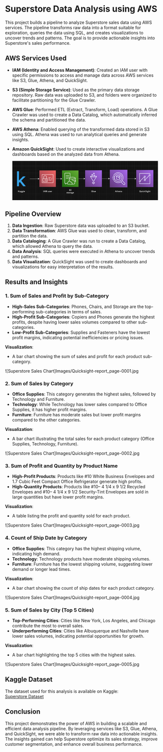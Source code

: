# Superstore Data Analysis using AWS

This project builds a pipeline to analyze Superstore sales data using AWS services. The pipeline transforms raw data into a format suitable for exploration, queries the data using SQL, and creates visualizations to uncover trends and patterns. The goal is to provide actionable insights into Superstore's sales performance.

## AWS Services Used

- **IAM (Identity and Access Management)**: Created an IAM user with specific permissions to access and manage data across AWS services like S3, Glue, Athena, and QuickSight.
- **S3 (Simple Storage Service)**: Used as the primary data storage repository. Raw data was uploaded to S3, and folders were organized to facilitate partitioning for the Glue Crawler.
- **AWS Glue**: Performed ETL (Extract, Transform, Load) operations. A Glue Crawler was used to create a Data Catalog, which automatically inferred the schema and partitioned the data.
- **AWS Athena**: Enabled querying of the transformed data stored in S3 using SQL. Athena was used to run analytical queries and generate insights.
- **Amazon QuickSight**: Used to create interactive visualizations and dashboards based on the analyzed data from Athena.

  ![Superstore Sales Chart](Images/flow.png)


## Pipeline Overview

1. **Data Ingestion**: Raw Superstore data was uploaded to an S3 bucket.
2. **Data Transformation**: AWS Glue was used to clean, transform, and partition the data.
3. **Data Cataloging**: A Glue Crawler was run to create a Data Catalog, which allowed Athena to query the data.
4. **Data Analysis**: SQL queries were executed in Athena to uncover trends and patterns.
5. **Data Visualization**: QuickSight was used to create dashboards and visualizations for easy interpretation of the results.

## Results and Insights

### 1. Sum of Sales and Profit by Sub-Category
- **High-Sales Sub-Categories**: Phones, Chairs, and Storage are the top-performing sub-categories in terms of sales.
- **High-Profit Sub-Categories**: Copiers and Phones generate the highest profits, despite having lower sales volumes compared to other sub-categories.
- **Low-Profit Sub-Categories**: Supplies and Fasteners have the lowest profit margins, indicating potential inefficiencies or pricing issues.

**Visualization**:
- A bar chart showing the sum of sales and profit for each product sub-category.

 ![Superstore Sales Chart]Images/Quicksight-report_page-0001.jpg
 
### 2. Sum of Sales by Category
- **Office Supplies**: This category generates the highest sales, followed by Technology and Furniture.
- **Technology**: While Technology has lower sales compared to Office Supplies, it has higher profit margins.
- **Furniture**: Furniture has moderate sales but lower profit margins compared to the other categories.

**Visualization**:
- A bar chart illustrating the total sales for each product category (Office Supplies, Technology, Furniture).

![Superstore Sales Chart]Images/Quicksight-report_page-0002.jpg

### 3. Sum of Profit and Quantity by Product Name
- **High-Profit Products**: Products like #10 White Business Envelopes and 1.7 Cubic Feet Compact Office Refrigerator generate high profits.
- **High-Quantity Products**: Products like #10– 4 1/4 x 9 1/2 Recycled Envelopes and #10– 4 1/4 x 9 1/2 Security-Tint Envelopes are sold in large quantities but have lower profit margins.

**Visualization**:
- A table listing the profit and quantity sold for each product.

![Superstore Sales Chart]Images/Quicksight-report_page-0003.jpg

### 4. Count of Ship Date by Category
- **Office Supplies**: This category has the highest shipping volume, indicating high demand.
- **Technology**: Technology products have moderate shipping volumes.
- **Furniture**: Furniture has the lowest shipping volume, suggesting lower demand or longer lead times.

**Visualization**:
- A bar chart showing the count of ship dates for each product category.

![Superstore Sales Chart]Images/Quicksight-report_page-0004.jpg

### 5. Sum of Sales by City (Top 5 Cities)
- **Top-Performing Cities**: Cities like New York, Los Angeles, and Chicago contribute the most to overall sales.
- **Underperforming Cities**: Cities like Albuquerque and Nashville have lower sales volumes, indicating potential opportunities for growth.

**Visualization**:
- A bar chart highlighting the top 5 cities with the highest sales.

![Superstore Sales Chart]Images/Quicksight-report_page-0005.jpg

## Kaggle Dataset

The dataset used for this analysis is available on Kaggle:  
[Superstore Dataset](https://www.kaggle.com/datasets)

## Conclusion

This project demonstrates the power of AWS in building a scalable and efficient data analysis pipeline. By leveraging services like S3, Glue, Athena, and QuickSight, we were able to transform raw data into actionable insights. The insights gained can help Superstore optimize its sales strategy, improve customer segmentation, and enhance overall business performance.

